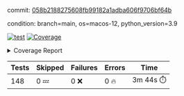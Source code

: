 commit: [058b2188275608fb99182a1adba606f9706bf64b](https://github.com/rcmdnk/homebrew-file/tree/058b2188275608fb99182a1adba606f9706bf64b)

condition: branch=main, os=macos-12, python_version=3.9

[![test](https://github.com/rcmdnk/homebrew-file/actions/workflows/test.yml/badge.svg)](https://github.com/rcmdnk/homebrew-file/actions/runs/4311211062)
<a href="https://github.com/rcmdnk/homebrew-file/blob/058b2188275608fb99182a1adba606f9706bf64b/README.md"><img alt="Coverage" src="https://img.shields.io/badge/Coverage-53%25-orange.svg" /></a><details><summary>Coverage Report </summary><table><tr><th>File</th><th>Stmts</th><th>Miss</th><th>Cover</th><th>Missing</th></tr><tbody><tr><td colspan="5"><b>bin</b></td></tr><tr><td>&nbsp; &nbsp;<a href="https://github.com/rcmdnk/homebrew-file/blob/058b2188275608fb99182a1adba606f9706bf64b/bin/brew-file">brew-file</a></td><td>1854</td><td>872</td><td>53%</td><td><a href="https://github.com/rcmdnk/homebrew-file/blob/058b2188275608fb99182a1adba606f9706bf64b/bin/brew-file#L43-L58">43&ndash;58</a>, <a href="https://github.com/rcmdnk/homebrew-file/blob/058b2188275608fb99182a1adba606f9706bf64b/bin/brew-file#L63-L65">63&ndash;65</a>, <a href="https://github.com/rcmdnk/homebrew-file/blob/058b2188275608fb99182a1adba606f9706bf64b/bin/brew-file#L153">153</a>, <a href="https://github.com/rcmdnk/homebrew-file/blob/058b2188275608fb99182a1adba606f9706bf64b/bin/brew-file#L265">265</a>, <a href="https://github.com/rcmdnk/homebrew-file/blob/058b2188275608fb99182a1adba606f9706bf64b/bin/brew-file#L284">284</a>, <a href="https://github.com/rcmdnk/homebrew-file/blob/058b2188275608fb99182a1adba606f9706bf64b/bin/brew-file#L290">290</a>, <a href="https://github.com/rcmdnk/homebrew-file/blob/058b2188275608fb99182a1adba606f9706bf64b/bin/brew-file#L315">315</a>, <a href="https://github.com/rcmdnk/homebrew-file/blob/058b2188275608fb99182a1adba606f9706bf64b/bin/brew-file#L335">335</a>, <a href="https://github.com/rcmdnk/homebrew-file/blob/058b2188275608fb99182a1adba606f9706bf64b/bin/brew-file#L338-L341">338&ndash;341</a>, <a href="https://github.com/rcmdnk/homebrew-file/blob/058b2188275608fb99182a1adba606f9706bf64b/bin/brew-file#L355-L361">355&ndash;361</a>, <a href="https://github.com/rcmdnk/homebrew-file/blob/058b2188275608fb99182a1adba606f9706bf64b/bin/brew-file#L394-L400">394&ndash;400</a>, <a href="https://github.com/rcmdnk/homebrew-file/blob/058b2188275608fb99182a1adba606f9706bf64b/bin/brew-file#L410-L421">410&ndash;421</a>, <a href="https://github.com/rcmdnk/homebrew-file/blob/058b2188275608fb99182a1adba606f9706bf64b/bin/brew-file#L610">610</a>, <a href="https://github.com/rcmdnk/homebrew-file/blob/058b2188275608fb99182a1adba606f9706bf64b/bin/brew-file#L612">612</a>, <a href="https://github.com/rcmdnk/homebrew-file/blob/058b2188275608fb99182a1adba606f9706bf64b/bin/brew-file#L614">614</a>, <a href="https://github.com/rcmdnk/homebrew-file/blob/058b2188275608fb99182a1adba606f9706bf64b/bin/brew-file#L631-L635">631&ndash;635</a>, <a href="https://github.com/rcmdnk/homebrew-file/blob/058b2188275608fb99182a1adba606f9706bf64b/bin/brew-file#L648-L653">648&ndash;653</a>, <a href="https://github.com/rcmdnk/homebrew-file/blob/058b2188275608fb99182a1adba606f9706bf64b/bin/brew-file#L663">663</a>, <a href="https://github.com/rcmdnk/homebrew-file/blob/058b2188275608fb99182a1adba606f9706bf64b/bin/brew-file#L679">679</a>, <a href="https://github.com/rcmdnk/homebrew-file/blob/058b2188275608fb99182a1adba606f9706bf64b/bin/brew-file#L683-L687">683&ndash;687</a>, <a href="https://github.com/rcmdnk/homebrew-file/blob/058b2188275608fb99182a1adba606f9706bf64b/bin/brew-file#L705-L719">705&ndash;719</a>, <a href="https://github.com/rcmdnk/homebrew-file/blob/058b2188275608fb99182a1adba606f9706bf64b/bin/brew-file#L812-L827">812&ndash;827</a>, <a href="https://github.com/rcmdnk/homebrew-file/blob/058b2188275608fb99182a1adba606f9706bf64b/bin/brew-file#L851">851</a>, <a href="https://github.com/rcmdnk/homebrew-file/blob/058b2188275608fb99182a1adba606f9706bf64b/bin/brew-file#L862-L863">862&ndash;863</a>, <a href="https://github.com/rcmdnk/homebrew-file/blob/058b2188275608fb99182a1adba606f9706bf64b/bin/brew-file#L871">871</a>, <a href="https://github.com/rcmdnk/homebrew-file/blob/058b2188275608fb99182a1adba606f9706bf64b/bin/brew-file#L884-L889">884&ndash;889</a>, <a href="https://github.com/rcmdnk/homebrew-file/blob/058b2188275608fb99182a1adba606f9706bf64b/bin/brew-file#L893-L895">893&ndash;895</a>, <a href="https://github.com/rcmdnk/homebrew-file/blob/058b2188275608fb99182a1adba606f9706bf64b/bin/brew-file#L899-L902">899&ndash;902</a>, <a href="https://github.com/rcmdnk/homebrew-file/blob/058b2188275608fb99182a1adba606f9706bf64b/bin/brew-file#L1007">1007</a>, <a href="https://github.com/rcmdnk/homebrew-file/blob/058b2188275608fb99182a1adba606f9706bf64b/bin/brew-file#L1062">1062</a>, <a href="https://github.com/rcmdnk/homebrew-file/blob/058b2188275608fb99182a1adba606f9706bf64b/bin/brew-file#L1127-L1130">1127&ndash;1130</a>, <a href="https://github.com/rcmdnk/homebrew-file/blob/058b2188275608fb99182a1adba606f9706bf64b/bin/brew-file#L1147">1147</a>, <a href="https://github.com/rcmdnk/homebrew-file/blob/058b2188275608fb99182a1adba606f9706bf64b/bin/brew-file#L1154">1154</a>, <a href="https://github.com/rcmdnk/homebrew-file/blob/058b2188275608fb99182a1adba606f9706bf64b/bin/brew-file#L1162">1162</a>, <a href="https://github.com/rcmdnk/homebrew-file/blob/058b2188275608fb99182a1adba606f9706bf64b/bin/brew-file#L1164">1164</a>, <a href="https://github.com/rcmdnk/homebrew-file/blob/058b2188275608fb99182a1adba606f9706bf64b/bin/brew-file#L1195">1195</a>, <a href="https://github.com/rcmdnk/homebrew-file/blob/058b2188275608fb99182a1adba606f9706bf64b/bin/brew-file#L1200-L1203">1200&ndash;1203</a>, <a href="https://github.com/rcmdnk/homebrew-file/blob/058b2188275608fb99182a1adba606f9706bf64b/bin/brew-file#L1205-L1208">1205&ndash;1208</a>, <a href="https://github.com/rcmdnk/homebrew-file/blob/058b2188275608fb99182a1adba606f9706bf64b/bin/brew-file#L1237-L1247">1237&ndash;1247</a>, <a href="https://github.com/rcmdnk/homebrew-file/blob/058b2188275608fb99182a1adba606f9706bf64b/bin/brew-file#L1250-L1253">1250&ndash;1253</a>, <a href="https://github.com/rcmdnk/homebrew-file/blob/058b2188275608fb99182a1adba606f9706bf64b/bin/brew-file#L1256-L1260">1256&ndash;1260</a>, <a href="https://github.com/rcmdnk/homebrew-file/blob/058b2188275608fb99182a1adba606f9706bf64b/bin/brew-file#L1266">1266</a>, <a href="https://github.com/rcmdnk/homebrew-file/blob/058b2188275608fb99182a1adba606f9706bf64b/bin/brew-file#L1272">1272</a>, <a href="https://github.com/rcmdnk/homebrew-file/blob/058b2188275608fb99182a1adba606f9706bf64b/bin/brew-file#L1278-L1283">1278&ndash;1283</a>, <a href="https://github.com/rcmdnk/homebrew-file/blob/058b2188275608fb99182a1adba606f9706bf64b/bin/brew-file#L1294-L1316">1294&ndash;1316</a>, <a href="https://github.com/rcmdnk/homebrew-file/blob/058b2188275608fb99182a1adba606f9706bf64b/bin/brew-file#L1344">1344</a>, <a href="https://github.com/rcmdnk/homebrew-file/blob/058b2188275608fb99182a1adba606f9706bf64b/bin/brew-file#L1360-L1368">1360&ndash;1368</a>, <a href="https://github.com/rcmdnk/homebrew-file/blob/058b2188275608fb99182a1adba606f9706bf64b/bin/brew-file#L1373-L1392">1373&ndash;1392</a>, <a href="https://github.com/rcmdnk/homebrew-file/blob/058b2188275608fb99182a1adba606f9706bf64b/bin/brew-file#L1397-L1401">1397&ndash;1401</a>, <a href="https://github.com/rcmdnk/homebrew-file/blob/058b2188275608fb99182a1adba606f9706bf64b/bin/brew-file#L1415-L1462">1415&ndash;1462</a>, <a href="https://github.com/rcmdnk/homebrew-file/blob/058b2188275608fb99182a1adba606f9706bf64b/bin/brew-file#L1465-L1496">1465&ndash;1496</a>, <a href="https://github.com/rcmdnk/homebrew-file/blob/058b2188275608fb99182a1adba606f9706bf64b/bin/brew-file#L1501-L1533">1501&ndash;1533</a>, <a href="https://github.com/rcmdnk/homebrew-file/blob/058b2188275608fb99182a1adba606f9706bf64b/bin/brew-file#L1536-L1618">1536&ndash;1618</a>, <a href="https://github.com/rcmdnk/homebrew-file/blob/058b2188275608fb99182a1adba606f9706bf64b/bin/brew-file#L1621-L1629">1621&ndash;1629</a>, <a href="https://github.com/rcmdnk/homebrew-file/blob/058b2188275608fb99182a1adba606f9706bf64b/bin/brew-file#L1642">1642</a>, <a href="https://github.com/rcmdnk/homebrew-file/blob/058b2188275608fb99182a1adba606f9706bf64b/bin/brew-file#L1647">1647</a>, <a href="https://github.com/rcmdnk/homebrew-file/blob/058b2188275608fb99182a1adba606f9706bf64b/bin/brew-file#L1652-L1691">1652&ndash;1691</a>, <a href="https://github.com/rcmdnk/homebrew-file/blob/058b2188275608fb99182a1adba606f9706bf64b/bin/brew-file#L1695-L1810">1695&ndash;1810</a>, <a href="https://github.com/rcmdnk/homebrew-file/blob/058b2188275608fb99182a1adba606f9706bf64b/bin/brew-file#L1820-L1832">1820&ndash;1832</a>, <a href="https://github.com/rcmdnk/homebrew-file/blob/058b2188275608fb99182a1adba606f9706bf64b/bin/brew-file#L1836">1836</a>, <a href="https://github.com/rcmdnk/homebrew-file/blob/058b2188275608fb99182a1adba606f9706bf64b/bin/brew-file#L1843-L1923">1843&ndash;1923</a>, <a href="https://github.com/rcmdnk/homebrew-file/blob/058b2188275608fb99182a1adba606f9706bf64b/bin/brew-file#L1930-L1971">1930&ndash;1971</a>, <a href="https://github.com/rcmdnk/homebrew-file/blob/058b2188275608fb99182a1adba606f9706bf64b/bin/brew-file#L1974-L1981">1974&ndash;1981</a>, <a href="https://github.com/rcmdnk/homebrew-file/blob/058b2188275608fb99182a1adba606f9706bf64b/bin/brew-file#L1985-L1986">1985&ndash;1986</a>, <a href="https://github.com/rcmdnk/homebrew-file/blob/058b2188275608fb99182a1adba606f9706bf64b/bin/brew-file#L1991-L2035">1991&ndash;2035</a>, <a href="https://github.com/rcmdnk/homebrew-file/blob/058b2188275608fb99182a1adba606f9706bf64b/bin/brew-file#L2039-L2075">2039&ndash;2075</a>, <a href="https://github.com/rcmdnk/homebrew-file/blob/058b2188275608fb99182a1adba606f9706bf64b/bin/brew-file#L2078-L2083">2078&ndash;2083</a>, <a href="https://github.com/rcmdnk/homebrew-file/blob/058b2188275608fb99182a1adba606f9706bf64b/bin/brew-file#L2087-L2095">2087&ndash;2095</a>, <a href="https://github.com/rcmdnk/homebrew-file/blob/058b2188275608fb99182a1adba606f9706bf64b/bin/brew-file#L2103-L2111">2103&ndash;2111</a>, <a href="https://github.com/rcmdnk/homebrew-file/blob/058b2188275608fb99182a1adba606f9706bf64b/bin/brew-file#L2115-L2117">2115&ndash;2117</a>, <a href="https://github.com/rcmdnk/homebrew-file/blob/058b2188275608fb99182a1adba606f9706bf64b/bin/brew-file#L2121">2121</a>, <a href="https://github.com/rcmdnk/homebrew-file/blob/058b2188275608fb99182a1adba606f9706bf64b/bin/brew-file#L2125-L2133">2125&ndash;2133</a>, <a href="https://github.com/rcmdnk/homebrew-file/blob/058b2188275608fb99182a1adba606f9706bf64b/bin/brew-file#L2143-L2312">2143&ndash;2312</a>, <a href="https://github.com/rcmdnk/homebrew-file/blob/058b2188275608fb99182a1adba606f9706bf64b/bin/brew-file#L2318-L2470">2318&ndash;2470</a>, <a href="https://github.com/rcmdnk/homebrew-file/blob/058b2188275608fb99182a1adba606f9706bf64b/bin/brew-file#L2498">2498</a>, <a href="https://github.com/rcmdnk/homebrew-file/blob/058b2188275608fb99182a1adba606f9706bf64b/bin/brew-file#L2523">2523</a>, <a href="https://github.com/rcmdnk/homebrew-file/blob/058b2188275608fb99182a1adba606f9706bf64b/bin/brew-file#L2604">2604</a>, <a href="https://github.com/rcmdnk/homebrew-file/blob/058b2188275608fb99182a1adba606f9706bf64b/bin/brew-file#L2609-L2620">2609&ndash;2620</a>, <a href="https://github.com/rcmdnk/homebrew-file/blob/058b2188275608fb99182a1adba606f9706bf64b/bin/brew-file#L2649-L2656">2649&ndash;2656</a>, <a href="https://github.com/rcmdnk/homebrew-file/blob/058b2188275608fb99182a1adba606f9706bf64b/bin/brew-file#L2681">2681</a>, <a href="https://github.com/rcmdnk/homebrew-file/blob/058b2188275608fb99182a1adba606f9706bf64b/bin/brew-file#L2693">2693</a>, <a href="https://github.com/rcmdnk/homebrew-file/blob/058b2188275608fb99182a1adba606f9706bf64b/bin/brew-file#L2709">2709</a>, <a href="https://github.com/rcmdnk/homebrew-file/blob/058b2188275608fb99182a1adba606f9706bf64b/bin/brew-file#L2723-L2727">2723&ndash;2727</a>, <a href="https://github.com/rcmdnk/homebrew-file/blob/058b2188275608fb99182a1adba606f9706bf64b/bin/brew-file#L2731-L2734">2731&ndash;2734</a>, <a href="https://github.com/rcmdnk/homebrew-file/blob/058b2188275608fb99182a1adba606f9706bf64b/bin/brew-file#L2737-L2740">2737&ndash;2740</a>, <a href="https://github.com/rcmdnk/homebrew-file/blob/058b2188275608fb99182a1adba606f9706bf64b/bin/brew-file#L2743-L2751">2743&ndash;2751</a>, <a href="https://github.com/rcmdnk/homebrew-file/blob/058b2188275608fb99182a1adba606f9706bf64b/bin/brew-file#L2780-L2787">2780&ndash;2787</a>, <a href="https://github.com/rcmdnk/homebrew-file/blob/058b2188275608fb99182a1adba606f9706bf64b/bin/brew-file#L2798-L2805">2798&ndash;2805</a>, <a href="https://github.com/rcmdnk/homebrew-file/blob/058b2188275608fb99182a1adba606f9706bf64b/bin/brew-file#L2886-L2888">2886&ndash;2888</a>, <a href="https://github.com/rcmdnk/homebrew-file/blob/058b2188275608fb99182a1adba606f9706bf64b/bin/brew-file#L2907">2907</a>, <a href="https://github.com/rcmdnk/homebrew-file/blob/058b2188275608fb99182a1adba606f9706bf64b/bin/brew-file#L2913">2913</a>, <a href="https://github.com/rcmdnk/homebrew-file/blob/058b2188275608fb99182a1adba606f9706bf64b/bin/brew-file#L2924-L3533">2924&ndash;3533</a>, <a href="https://github.com/rcmdnk/homebrew-file/blob/058b2188275608fb99182a1adba606f9706bf64b/bin/brew-file#L3537">3537</a></td></tr><tr><td><b>TOTAL</b></td><td><b>1854</b></td><td><b>872</b></td><td><b>53%</b></td><td>&nbsp;</td></tr></tbody></table></details>

| Tests | Skipped | Failures | Errors | Time |
| ----- | ------- | -------- | -------- | ------------------ |
| 148 | 0 :zzz: | 0 :x: | 0 :fire: | 3m 44s :stopwatch: |


